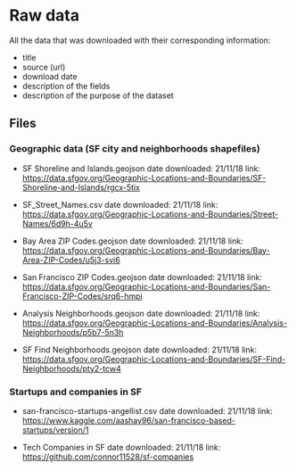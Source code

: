 # Raw data

All the data that was downloaded with their corresponding information:
- title
- source (url)
- download date
- description of the fields
- description of the purpose of the dataset

## Files

### Geographic data (SF city and neighborhoods shapefiles)

* SF Shoreline and Islands.geojson
date downloaded: 21/11/18
link: https://data.sfgov.org/Geographic-Locations-and-Boundaries/SF-Shoreline-and-Islands/rgcx-5tix 

* SF_Street_Names.csv
date downloaded: 21/11/18
link: https://data.sfgov.org/Geographic-Locations-and-Boundaries/Street-Names/6d9h-4u5v

* Bay Area ZIP Codes.geojson
date downloaded: 21/11/18
link: https://data.sfgov.org/Geographic-Locations-and-Boundaries/Bay-Area-ZIP-Codes/u5j3-svi6

* San Francisco ZIP Codes.geojson
date downloaded: 21/11/18
link: https://data.sfgov.org/Geographic-Locations-and-Boundaries/San-Francisco-ZIP-Codes/srq6-hmpi

* Analysis Neighborhoods.geojson
date downloaded: 21/11/18
link: https://data.sfgov.org/Geographic-Locations-and-Boundaries/Analysis-Neighborhoods/p5b7-5n3h

* SF Find Neighborhoods.geojson
date downloaded: 21/11/18
link: https://data.sfgov.org/Geographic-Locations-and-Boundaries/SF-Find-Neighborhoods/pty2-tcw4 

### Startups and companies in SF

* san-francisco-startups-angellist.csv
date downloaded: 21/11/18
link: https://www.kaggle.com/aashay96/san-francisco-based-startups/version/1 

* Tech Companies in SF
date downloaded: 21/11/18
link: https://github.com/connor11528/sf-companies 


